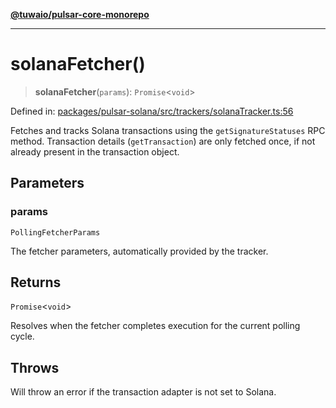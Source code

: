 [**@tuwaio/pulsar-core-monorepo**](../../../README.md)

***

# solanaFetcher()

> **solanaFetcher**(`params`): `Promise`\<`void`\>

Defined in: [packages/pulsar-solana/src/trackers/solanaTracker.ts:56](https://github.com/TuwaIO/pulsar-core/blob/3ba2d01231ada5db5bd141e51fda8a3427ad1f9d/packages/pulsar-solana/src/trackers/solanaTracker.ts#L56)

Fetches and tracks Solana transactions using the `getSignatureStatuses` RPC method.
Transaction details (`getTransaction`) are only fetched once, if not already present in the transaction object.

## Parameters

### params

`PollingFetcherParams`

The fetcher parameters, automatically provided by the tracker.

## Returns

`Promise`\<`void`\>

Resolves when the fetcher completes execution for the current polling cycle.

## Throws

Will throw an error if the transaction adapter is not set to Solana.
